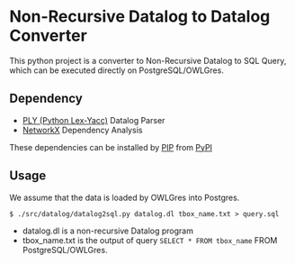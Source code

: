 # Non-Recursive Datalog to Datalog Converter

This python project is a converter to Non-Recursive Datalog to SQL Query, which can be
executed directly on PostgreSQL/OWLGres.

## Dependency

- [PLY (Python Lex-Yacc)](http://www.dabeaz.com/ply/)
  Datalog Parser
- [NetworkX](http://networkx.github.com/)
  Dependency Analysis
  
These dependencies can be installed by [PIP](http://www.pip-installer.org/) from [PyPI](http://pypi.python.org/pypi)

## Usage

We assume that the data is loaded by OWLGres into Postgres.

```console
$ ./src/datalog/datalog2sql.py datalog.dl tbox_name.txt > query.sql
```
- datalog.dl is a non-recursive Datalog program
- tbox_name.txt is the output of query `SELECT * FROM tbox_name` FROM PostgreSQL/OWLGres.

